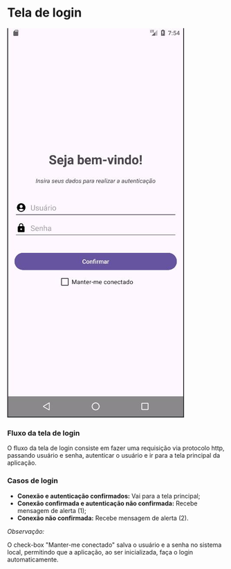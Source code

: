 # Tela de login

![login](imagens/login.jpeg)

### Fluxo da tela de login

O fluxo da tela de login consiste em fazer uma requisição via protocolo http, passando usuário e senha, autenticar o usuário e ir para a tela principal da aplicação.


### Casos de login

- **Conexão e autenticação confirmados:** Vai para a tela principal;
- **Conexão confirmada e autenticação não confirmada:** Recebe mensagem de alerta (1);
- **Conexão não confirmada:** Recebe mensagem de alerta (2).

*Observação:*

O check-box "Manter-me conectado" salva o usuário e a senha no sistema local, permitindo que a aplicação, ao ser inicializada, faça o login automaticamente.
